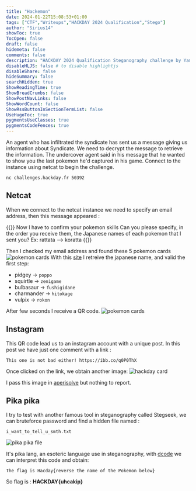 ```yaml
---
title: "Hackemon"
date: 2024-01-22T15:08:53+01:00
tags: ["CTF","Writeups","HACKDAY 2024 Qualification","Stego"]
author: "Sirius14"
showToc: true
TocOpen: false
draft: false
hidemeta: false
comments: false
description: "HACKDAY 2024 Qualification Steganography challenge by Yam"
disableHLJS: false # to disable highlightjs
disableShare: false
hideSummary: false
searchHidden: true
ShowReadingTime: true
ShowBreadCrumbs: false
ShowPostNavLinks: false
ShowWordCount: false
ShowRssButtonInSectionTermList: false
UseHugoToc: true
pygmentsUseClasses: true
pygmentsCodeFences: true
---
```


An agent who has infiltrated the syndicate has sent us a message giving us information about Syndicate. We need to decrypt the message to retrieve the information. The undercover agent said in his message that he wanted to show you the last pokemon he'd captured in his game. Connect to the instance using netcat to begin the challenge.

`nc challenges.hackday.fr 50392`

## Netcat

When we connect to the netcat instance we need to specify an email address, then this message appeared :

{{<highlight txt>}}
Now I have to confirm your pokemon skills
Can you please specify, in the order you receive them, the Japanese names
of each pokemon that I sent you?
Ex: rattata --> koratta
{{</highlight>}}

Then I checked my email address and found these 5 pokemon cards
![pokemon cards](/Sirius14_Blog/img/writeups/hackemon_1.png)
With this [site](https://bulbapedia.bulbagarden.net/wiki/List_of_Japanese_Pok%C3%A9mon_names) I retreive the japanese name, and valid the first step:
- pidgey -> `poppo`
- squirtle -> `zenigame`
- bulbasaur -> `fushigidane`
- charmander -> `hitokage`
- vulpix -> `rokon`

After few seconds I receive a QR code.
![pokemon cards](/Sirius14_Blog/img/writeups/hackemon_2.png)

## Instagram

This QR code lead us to an instagram account with a unique post. In this post we have just one comment with a link :

`This one is not bad either! https://ibb.co/q0P0ThX`

Once clicked on the link, we obtain another image:
![hackday card](/Sirius14_Blog/img/writeups/hackemon_3.jpg)

I pass this image in [aperisolve](https://www.aperisolve.com/) but nothing to report.

## Pika pika

I try to test with another famous tool in steganography called Stegseek, we can bruteforce password and find a hidden file named :

`i_want_to_tell_u_smth.txt`

![pika pika file](/Sirius14_Blog/img/writeups/hackemon_4.png)

It's pika lang, an esoteric language use in steganography, with [dcode](https://www.dcode.fr/langage-pikalang) we can interpret this code and obtain:

`The flag is Hacday{reverse the name of the Pokemon below}`

So flag is : __HACKDAY{uhcakip}__